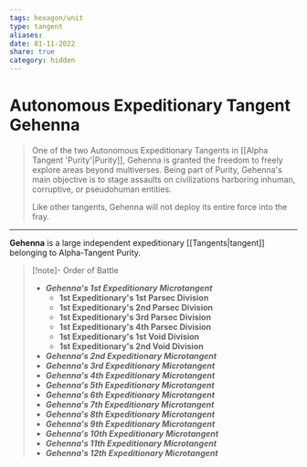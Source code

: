 ```yaml
---
tags: hexagon/unit
type: tangent
aliases: 
date: 01-11-2022
share: true
category: hidden
---
```

# Autonomous Expeditionary Tangent Gehenna

> One of the two Autonomous Expeditionary Tangents in [[Alpha Tangent 'Purity'|Purity]], Gehenna is granted the freedom to freely explore areas beyond multiverses. Being part of Purity, Gehenna's main objective is to stage assaults on civilizations harboring inhuman, corruptive, or pseudohuman entities.
> 
> Like other tangents, Gehenna will not deploy its entire force into the fray.
---

**Gehenna** is a large independent expeditionary [[Tangents|tangent]] belonging to Alpha-Tangent Purity.

> [!note]- Order of Battle
> - ***Gehenna's 1st Expeditionary Microtangent***
> 	- **1st Expeditionary's 1st Parsec Division**
> 	- **1st Expeditionary's 2nd Parsec Division**
> 	- **1st Expeditionary's 3rd Parsec Division**
> 	- **1st Expeditionary's 4th Parsec Division**
> 	- **1st Expeditionary's 1st Void Division**
> 	- **1st Expeditionary's 2nd Void Division**
> - ***Gehenna's 2nd Expeditionary Microtangent***
> - ***Gehenna's 3rd Expeditionary Microtangent***
> - ***Gehenna's 4th Expeditionary Microtangent***
> - ***Gehenna's 5th Expeditionary Microtangent***
> - ***Gehenna's 6th Expeditionary Microtangent***
> - ***Gehenna's 7th Expeditionary Microtangent***
> - ***Gehenna's 8th Expeditionary Microtangent***
> - ***Gehenna's 9th Expeditionary Microtangent***
> - ***Gehenna's 10th Expeditionary Microtangent***
> - ***Gehenna's 11th Expeditionary Microtangent***
> - ***Gehenna's 12th Expeditionary Microtangent***
